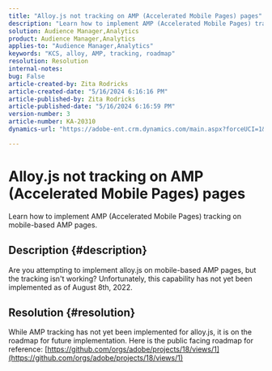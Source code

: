 ```yaml
---
title: "Alloy.js not tracking on AMP (Accelerated Mobile Pages) pages"
description: "Learn how to implement AMP (Accelerated Mobile Pages) tracking on mobile-based AMP pages."
solution: Audience Manager,Analytics
product: Audience Manager,Analytics
applies-to: "Audience Manager,Analytics"
keywords: "KCS, alloy, AMP, tracking, roadmap"
resolution: Resolution
internal-notes: 
bug: False
article-created-by: Zita Rodricks
article-created-date: "5/16/2024 6:16:16 PM"
article-published-by: Zita Rodricks
article-published-date: "5/16/2024 6:16:59 PM"
version-number: 3
article-number: KA-20310
dynamics-url: "https://adobe-ent.crm.dynamics.com/main.aspx?forceUCI=1&pagetype=entityrecord&etn=knowledgearticle&id=79dd435e-b013-ef11-9f89-6045bd0298d4"

---
```

# Alloy.js not tracking on AMP (Accelerated Mobile Pages) pages


Learn how to implement AMP (Accelerated Mobile Pages) tracking on mobile-based AMP pages.

## Description {#description}


Are you attempting to implement alloy.js on mobile-based AMP pages, but the tracking isn't working? Unfortunately, this capability has not yet been implemented as of August 8th, 2022.


## Resolution {#resolution}


While AMP tracking has not yet been implemented for alloy.js, it is on the roadmap for future implementation. Here is the public facing roadmap for reference: [https://github.com/orgs/adobe/projects/18/views/1](https://github.com/orgs/adobe/projects/18/views/1)

